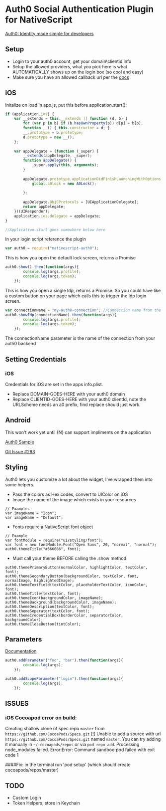 # Auth0 Social Authentication Plugin for NativeScript

[Auth0: Identity made simple for developers](https://auth0.com)

## Setup
- Login to your auth0 account, get your domain\clientid info
- Setup the allowed providers, what you pick here is what AUTOMATICALLY shows up on the login box (so cool and easy)
- Make sure you have an allowed callback url per the [docs](https://auth0.com/docs/quickstart/native-mobile/ios-objc/aspnet-webapi#before-starting)

## iOS
Initalize on load in app.js, put this before application.start();

``` js
if (application.ios) {
    var __extends = this.__extends || function (d, b) {
        for (var p in b) if (b.hasOwnProperty(p)) d[p] = b[p];
        function __() { this.constructor = d; }
        __.prototype = b.prototype;
        d.prototype = new __();
    };
    
    var appDelegate = (function (_super) {
        __extends(appDelegate, _super);
        function appDelegate() {
            _super.apply(this, arguments);
        }
        
        appDelegate.prototype.applicationDidFinishLaunchingWithOptions = function (application, launchOptions) {
            global.a0lock = new A0Lock();
            
        };
        
        appDelegate.ObjCProtocols = [UIApplicationDelegate];
        return appDelegate;
    })(UIResponder);
    application.ios.delegate = appDelegate;
}

//Application.start goes somewhere below here
```

In your login script reference the plugin
``` js
var auth0 = require("nativescript-auth0");
```

This is how you open the default lock screen, returns a Promise
``` js
auth0.show().then(function(args){
		console.log(args.profile);
		console.log(args.token);
	});
```

This is how you open a single Idp, returns a Promise.  So you could have like a custom button on your page which calls this to trigger the Idp login screen.

``` js
var connectionName = "my-auth0-connection"; //Connection name from the auth0 backend
auth0.showIdp(connectionName).then(function(args){
		console.log(args.profile);
		console.log(args.token);
	});
```
The connectionName parameter is the name of the connection from your auth0 backend 

## Setting Credentials
### iOS
Credentials for iOS are set in the apps info.plist.

- Replace DOMAIN-GOES-HERE with your auth0 domain
- Replace CLIENTID-GOES-HERE with your auth0 clientId, note the URLScheme needs an a0 prefix, find replace should just work.

## Android

This won't work yet until {N} can support impliments on the application

[Auth0 Sample](https://auth0.com/docs/quickstart/native-mobile/android/aspnet-webapi#3-initialize-lock)

[Git Issue #283](https://github.com/NativeScript/android-runtime/issues/283)

## Styling

Auth0 lets you customize a lot about the widget, I've wrapped them into some helpers.  
* Pass the colors as Hex codes, convert to UIColor on iOS
* Image the name of the image which exists in your resources
```
// Examples
var imageName = "Icon";
var imageName = "Default";
```
* Fonts require a NativeScript font object
```
// Example
var fontModule = require("ui/styling/font");
var font = new fontModule.Font("Open Sans", 20, "normal", "normal");
auth0.themeTitle("#666666", font);
```
* Must call your theme BEFORE calling the .show method

```
auth0.themePrimaryButton(normalColor, highlightColor, textColor, font);
auth0.themeSecondaryButton(backgroundColor, textColor, font, normalImage, highlightedImage);
auth0.themeTextField(textColor, placeholderTextColor, iconColor, font);
auth0.themeTitle(textColor, font);
auth0.themeIcon(backgroundColor, imageName);
auth0.themeBackground(backgroundColor, imageName);
auth0.themeDescription(textColor, font);
auth0.themeSeperator(textColor, font);
auth0.themeCredentialBox(borderColor, separatorColor, backgroundColor);
auth0.themeCloseButton(tintColor);
```

## Parameters
[Documentation](https://auth0.com/docs/libraries/lock-ios/sending-authentication-parameters)
``` js
auth0.addParameter("foo", "bar").then(function(args){
        console.log(args);    
    });
```

``` js
auth0.addScopeParameter("login").then(function(args){
        console.log(args);    
    });
```

## ISSUES
### iOS Cocoapod error on build: 
Creating shallow clone of spec repo `master` from `https://github.com/CocoaPods/Specs.git`
[!] Unable to add a source with url `https://github.com/CocoaPods/Specs.git` named `master`.
You can try adding it manually in `~/.cocoapods/repos` or via `pod repo add`.
Processing node_modules failed. Error:Error: Command sandbox-pod failed with exit code 1

####Fix:
in the terminal run 'pod setup'
(which should create cocoapods/repos/master)

## TODO
* Custom Login
* Token Helpers, store in Keychain